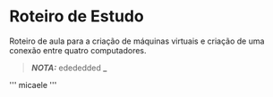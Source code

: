 # Roteiro de Estudo
Roteiro de aula para a criação de máquinas virtuais e criação de uma conexão entre quatro computadores.

>**_NOTA:_**
edededded
>**_**

'''
micaele 
'''
